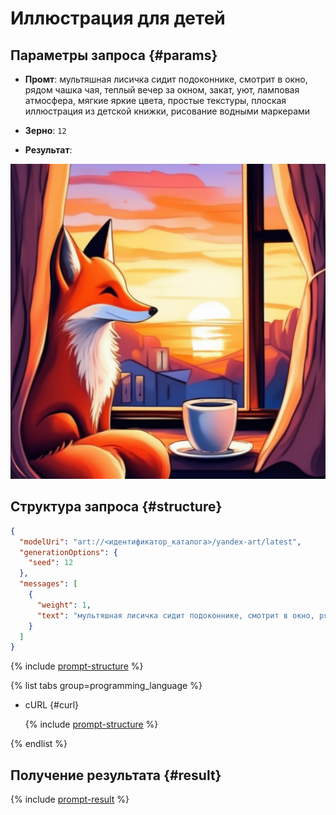 # Иллюстрация для детей

## Параметры запроса {#params}

* **Промт**: мультяшная лисичка сидит подоконнике, смотрит в окно, рядом чашка чая, теплый вечер за окном, закат, уют, ламповая атмосфера, мягкие яркие цвета, простые текстуры, плоская иллюстрация из детской книжки, рисование водными маркерами

* **Зерно**: `12`

* **Результат**:

![social-network-animation](../../../_assets/yandexgpt/social-network-animation.jpeg)

## Структура запроса {#structure}

```json
{
  "modelUri": "art://<идентификатор_каталога>/yandex-art/latest",
  "generationOptions": {
    "seed": 12
  },
  "messages": [
    {
      "weight": 1,
      "text": "мультяшная лисичка сидит подоконнике, смотрит в окно, рядом чашка чая, теплый вечер за окном, закат, уют, ламповая атмосфера, мягкие яркие цвета, простые текстуры, плоская иллюстрация из детской книжки, рисование водными маркерами"
    }
  ]
}
```

{% include [prompt-structure](../../../_includes/foundation-models/yandexart/api-parameters.md) %}

{% list tabs group=programming_language %}

- cURL {#curl}

  {% include [prompt-structure](../../../_includes/foundation-models/yandexart/prompt-request.md) %}

{% endlist %}

## Получение результата {#result}

{% include [prompt-result](../../../_includes/foundation-models/yandexart/prompt-result.md) %}
